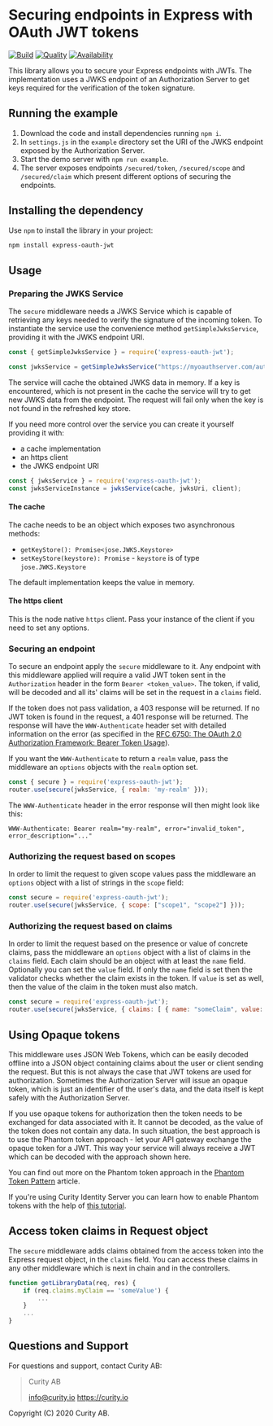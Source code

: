 # Securing endpoints in Express with OAuth JWT tokens
       
[![Build](https://travis-ci.org/curityio/express-oauth-jwt.svg?branch=master)](https://travis-ci.org/curityio/express-oauth-jwt)
[![Quality](https://curity.io/assets/images/badges/securing-endpoints-in-an-express-app-with-jwts-quality.svg)](https://curity.io/resources/code-examples/status/)
[![Availability](https://curity.io/assets/images/badges/securing-endpoints-in-an-express-app-with-jwts-availability.svg)](https://curity.io/resources/code-examples/status/)


This library allows you to secure your Express endpoints with JWTs. The implementation uses a JWKS endpoint of an
Authorization Server to get keys required for the verification of the token signature.

## Running the example

1. Download the code and install dependencies running `npm i`.
2. In `settings.js` in the `example` directory set the URI of the JWKS endpoint exposed by the Authorization Server.
3. Start the demo server with `npm run example`.
4. The server exposes endpoints `/secured/token`, `/secured/scope` and `/secured/claim` which present different options
of securing the endpoints.

## Installing the dependency

Use `npm` to install the library in your project:

```bash
npm install express-oauth-jwt
```

## Usage

### Preparing the JWKS Service

The `secure` middleware needs a JWKS Service which is capable of retrieving any keys needed to verify the signature of
the incoming token. To instantiate the service use the convenience method `getSimpleJwksService`, providing it with the
JWKS endpoint URI.

```javascript
const { getSimpleJwksService } = require('express-oauth-jwt');

const jwksService = getSimpleJwksService("https://myoauthserver.com/auth/jwks");
```

The service will cache the obtained JWKS data in memory. If a key is encountered, which is not present in the cache the
service will try to get new JWKS data from the endpoint. The request will fail only when the key is not found in the
refreshed key store.

If you need more control over the service you can create it yourself providing it with:

- a cache implementation
- an https client
- the JWKS endpoint URI

```javascript
const { jwksService } = require('express-oauth-jwt');
const jwksServiceInstance = jwksService(cache, jwksUri, client);
```

#### The cache

The cache needs to be an object which exposes two asynchronous methods:

- `getKeyStore(): Promise<jose.JWKS.Keystore>`
- `setKeyStore(keystore): Promise` - `keystore` is of type `jose.JWKS.Keystore`

The default implementation keeps the value in memory.

#### The https client

This is the node native `https` client. Pass your instance of the client if you need to set any options.

### Securing an endpoint

To secure an endpoint apply the `secure` middleware to it. Any endpoint with this middleware applied will require a valid
JWT token sent in the `Authorization` header in the form `Bearer <token_value>`. The token, if valid, will be decoded
and all its' claims will be set in the request in a `claims` field.

If the token does not pass validation, a 403 response will be returned. If no JWT token is found in the request, a 401
response will be returned. The response will have the `WWW-Authenticate` header set with detailed information on
the error (as specified in the [RFC 6750: The OAuth 2.0 Authorization Framework: Bearer Token Usage](https://tools.ietf.org/html/rfc6750)).

If you want the `WWW-Authenticate` to return a `realm` value, pass the middleware an `options` objects with the `realm`
option set.

```javascript
const { secure } = require('express-oauth-jwt');
router.use(secure(jwksService, { realm: 'my-realm' }));
```

The `WWW-Authenticate` header in the error response will then might look like this:

```curl
WWW-Authenticate: Bearer realm="my-realm", error="invalid_token", error_description="..."
```

### Authorizing the request based on scopes

In order to limit the request to given scope values pass the middleware an `options` object with a list of strings in the
`scope` field:

```javascript
const secure = require('express-oauth-jwt');
router.use(secure(jwksService, { scope: ["scope1", "scope2"] }));
```

### Authorizing the request based on claims

In order to limit the request based on the presence or value of concrete claims, pass the middleware an `options` object
with a list of claims in the `claims` field. Each claim should be an object with at least the `name` field. Optionally
you can set the `value` field. If only the `name` field is set then the validator checks whether the claim
exists in the token. If `value` is set as well, then the value of the claim in the token must also match.

```javascript
const secure = require('express-oauth-jwt');
router.use(secure(jwksService, { claims: [ { name: "someClaim", value: "withValue" } ] }));
```

## Using Opaque tokens

This middleware uses JSON Web Tokens, which can be easily decoded offline into a JSON object containing claims about
the user or client sending the request. But this is not always the case that JWT tokens are used for authorization.
Sometimes the Authorization Server will issue an opaque token, which is just an identifier of the user's data, and the
data itself is kept safely with the Authorization Server.

If you use opaque tokens for authorization then the token needs to be exchanged for data associated with it. It
cannot be decoded, as the value of the token does not contain any data. In such situation, the best approach is to use the
Phantom token approach - let your API gateway exchange the opaque token for a JWT. This way your service will always
receive a JWT which can be decoded with the approach shown here.

You can find out more on the Phantom token approach in the
[Phantom Token Pattern](https://curity.io/resources/architect/api-security/phantom-token-pattern/) article.

If you're using Curity Identity Server you can learn how to enable Phantom tokens with the help of
[this tutorial](https://curity.io/resources/operate/tutorials/integration/introspect-with-phantom-token/).

## Access token claims in Request object

The `secure` middleware adds claims obtained from the access token into the Express request object, in the `claims`
field. You can access these claims in any other middleware which is next in chain and in the controllers.

```javascript
function getLibraryData(req, res) {
    if (req.claims.myClaim == 'someValue') {
        ...
    }
    ...
}
```

## Questions and Support

For questions and support, contact Curity AB:

> Curity AB
>
> info@curity.io
> https://curity.io

Copyright (C) 2020 Curity AB.
